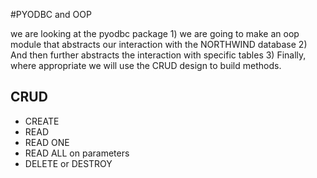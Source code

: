 #PYODBC and OOP

we are looking at the pyodbc package
1)
we are going to make an oop module that abstracts our interaction with the NORTHWIND database
2)
And then further abstracts the interaction with specific tables
3)
Finally, where appropriate we will use the CRUD design to build methods. 

## CRUD
* CREATE 
* READ
* READ ONE 
* READ ALL on parameters
* DELETE or DESTROY 
